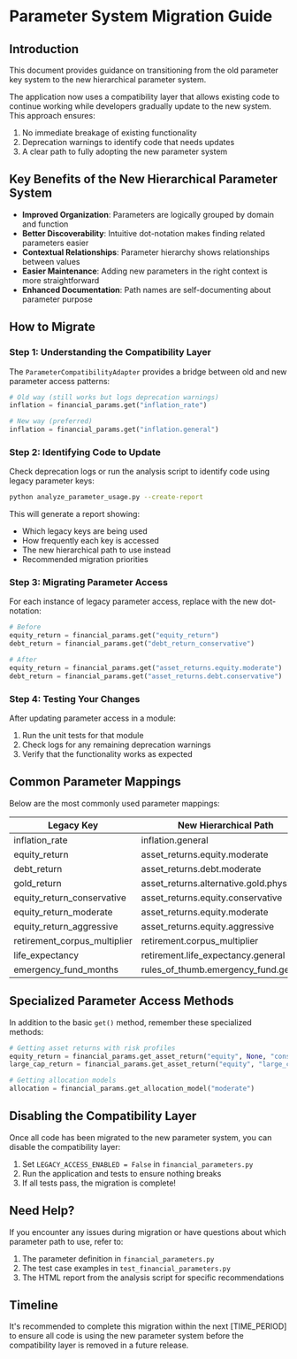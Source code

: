 # Parameter System Migration Guide

## Introduction

This document provides guidance on transitioning from the old parameter key system to the new hierarchical parameter system.

The application now uses a compatibility layer that allows existing code to continue working while developers gradually update to the new system. This approach ensures:

1. No immediate breakage of existing functionality
2. Deprecation warnings to identify code that needs updates
3. A clear path to fully adopting the new parameter system

## Key Benefits of the New Hierarchical Parameter System

- **Improved Organization**: Parameters are logically grouped by domain and function
- **Better Discoverability**: Intuitive dot-notation makes finding related parameters easier
- **Contextual Relationships**: Parameter hierarchy shows relationships between values
- **Easier Maintenance**: Adding new parameters in the right context is more straightforward
- **Enhanced Documentation**: Path names are self-documenting about parameter purpose

## How to Migrate

### Step 1: Understanding the Compatibility Layer

The `ParameterCompatibilityAdapter` provides a bridge between old and new parameter access patterns:

```python
# Old way (still works but logs deprecation warnings)
inflation = financial_params.get("inflation_rate")

# New way (preferred)
inflation = financial_params.get("inflation.general")
```

### Step 2: Identifying Code to Update

Check deprecation logs or run the analysis script to identify code using legacy parameter keys:

```bash
python analyze_parameter_usage.py --create-report
```

This will generate a report showing:
- Which legacy keys are being used
- How frequently each key is accessed
- The new hierarchical path to use instead
- Recommended migration priorities

### Step 3: Migrating Parameter Access

For each instance of legacy parameter access, replace with the new dot-notation:

```python
# Before
equity_return = financial_params.get("equity_return")
debt_return = financial_params.get("debt_return_conservative")

# After
equity_return = financial_params.get("asset_returns.equity.moderate")
debt_return = financial_params.get("asset_returns.debt.conservative")
```

### Step 4: Testing Your Changes

After updating parameter access in a module:

1. Run the unit tests for that module
2. Check logs for any remaining deprecation warnings
3. Verify that the functionality works as expected

## Common Parameter Mappings

Below are the most commonly used parameter mappings:

| Legacy Key | New Hierarchical Path |
|------------|------------------------|
| inflation_rate | inflation.general |
| equity_return | asset_returns.equity.moderate |
| debt_return | asset_returns.debt.moderate |
| gold_return | asset_returns.alternative.gold.physical |
| equity_return_conservative | asset_returns.equity.conservative |
| equity_return_moderate | asset_returns.equity.moderate |
| equity_return_aggressive | asset_returns.equity.aggressive |
| retirement_corpus_multiplier | retirement.corpus_multiplier |
| life_expectancy | retirement.life_expectancy.general |
| emergency_fund_months | rules_of_thumb.emergency_fund.general |

## Specialized Parameter Access Methods

In addition to the basic `get()` method, remember these specialized methods:

```python
# Getting asset returns with risk profiles
equity_return = financial_params.get_asset_return("equity", None, "conservative")
large_cap_return = financial_params.get_asset_return("equity", "large_cap")

# Getting allocation models
allocation = financial_params.get_allocation_model("moderate")
```

## Disabling the Compatibility Layer

Once all code has been migrated to the new parameter system, you can disable the compatibility layer:

1. Set `LEGACY_ACCESS_ENABLED = False` in `financial_parameters.py`
2. Run the application and tests to ensure nothing breaks
3. If all tests pass, the migration is complete!

## Need Help?

If you encounter any issues during migration or have questions about which parameter path to use, refer to:

1. The parameter definition in `financial_parameters.py`
2. The test case examples in `test_financial_parameters.py`
3. The HTML report from the analysis script for specific recommendations

## Timeline

It's recommended to complete this migration within the next [TIME_PERIOD] to ensure all code is using the new parameter system before the compatibility layer is removed in a future release.